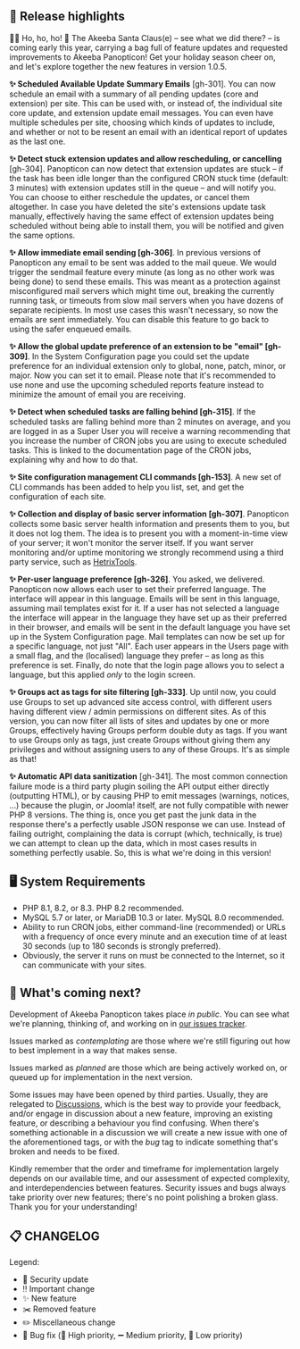 ## 🔎 Release highlights

🎅🏽 Ho, ho, ho! 🎄 The Akeeba Santa Claus(e) – see what we did there? – is coming early this year, carrying a bag full of feature updates and requested improvements to Akeeba Panopticon! Get your holiday season cheer on, and let's explore together the new features in version 1.0.5.

**✨ Scheduled Available Update Summary Emails** [gh-301]. You can now schedule an email with a summary of all pending updates (core and extension) per site. This can be used with, or instead of, the individual site core update, and extension update email messages. You can even have multiple schedules per site, choosing which kinds of updates to include, and whether or not to be resent an email with an identical report of updates as the last one.

**✨ Detect stuck extension updates and allow rescheduling, or cancelling** [gh-304]. Panopticon can now detect that extension updates are stuck – if the task has been idle longer than the configured CRON stuck time (default: 3 minutes) with extension updates still in the queue – and will notify you. You can choose to either reschedule the updates, or cancel them altogether. In case you have deleted the site's extensions update task manually, effectively having the same effect of extension updates being scheduled without being able to install them, you will be notified and given the same options.

**✨ Allow immediate email sending [gh-306]**. In previous versions of Panopticon any email to be sent was added to the mail queue. We would trigger the sendmail feature every minute (as long as no other work was being done) to send these emails. This was meant as a protection against misconfigured mail servers which might time out, breaking the currently running task, or timeouts from slow mail servers when you have dozens of separate recipients. In most use cases this wasn't necessary, so now the emails are sent immediately. You can disable this feature to go back to using the safer enqueued emails.

**✨ Allow the global update preference of an extension to be "email" [gh-309]**. In the System Configuration page you could set the update preference for an individual extension only to global, none, patch, minor, or major. Now you can set it to email. Please note that it's recommended to use none and use the upcoming scheduled reports feature instead to minimize the amount of email you are receiving.

**✨ Detect when scheduled tasks are falling behind [gh-315]**. If the scheduled tasks are falling behind more than 2 minutes on average, and you are logged in as a Super User you will receive a warning recommending that you increase the number of CRON jobs you are using to execute scheduled tasks. This is linked to the documentation page of the CRON jobs, explaining why and how to do that.

**✨ Site configuration management CLI commands [gh-153]**. A new set of CLI commands has been added to help you list, set, and get the configuration of each site.

**✨ Collection and display of basic server information [gh-307]**. Panopticon collects some basic server health information and presents them to you, but it does not log them. The idea is to present you with a moment-in-time view of your server; it won't monitor the server itself. If you want server monitoring and/or uptime monitoring we strongly recommend using a third party service, such as [HetrixTools](https://hetrixtools.com/). 

**✨ Per-user language preference [gh-326]**. You asked, we delivered. Panopticon now allows each user to set their preferred language. The interface will appear in this language. Emails will be sent in this language, assuming mail templates exist for it. If a user has not selected a language the interface will appear in the language they have set up as their preferred in their browser, and emails will be sent in the default language you have set up in the System Configuration page. Mail templates can now be set up for a specific language, not just "All". Each user appears in the Users page with a small flag, and the (localised) language they prefer – as long as this preference is set. Finally, do note that the login page allows you to select a language, but this applied _only_ to the login screen.

**✨ Groups act as tags for site filtering [gh-333]**. Up until now, you could use Groups to set up advanced site access control, with different users having different view / admin permissions on different sites. As of this version, you can now filter all lists of sites and updates by one or more Groups, effectively having Groups perform double duty as tags. If you want to use Groups only as tags, just create Groups without giving them any privileges and without assigning users to any of these Groups. It's as simple as that!

**✨ Automatic API data sanitization** [gh-341]. The most common connection failure mode is a third party plugin soiling the API output either directly (outputting HTML), or by causing PHP to emit messages (warnings, notices, …) because the plugin, or Joomla! itself, are not fully compatible with newer PHP 8 versions. The thing is, once you get past the junk data in the response there's a perfectly usable JSON response we can use. Instead of failing outright, complaining the data is corrupt (which, technically, is true) we can attempt to clean up the data, which in most cases results in something perfectly usable. So, this is what we're doing in this version!

## 🖥️ System Requirements

* PHP 8.1, 8.2, or 8.3. PHP 8.2 recommended.
* MySQL 5.7 or later, or MariaDB 10.3 or later. MySQL 8.0 recommended.
* Ability to run CRON jobs, either command-line (recommended) or URLs with a frequency of once every minute and an execution time of at least 30 seconds (up to 180 seconds is strongly preferred). 
* Obviously, the server it runs on must be connected to the Internet, so it can communicate with your sites.

## 🔮 What's coming next?

Development of Akeeba Panopticon takes place _in public_. You can see what we're planning, thinking of, and working on in [our issues tracker](https://github.com/akeeba/panopticon/issues).

Issues marked as _contemplating_ are those where we're still figuring out how to best implement in a way that makes sense.

Issues marked as _planned_ are those which are being actively worked on, or queued up for implementation in the next version.

Some issues may have been opened by third parties. Usually, they are relegated to [Discussions](https://github.com/akeeba/panopticon/discussions), which is the best way to provide your feedback, and/or engage in discussion about a new feature, improving an existing feature, or describing a behaviour you find confusing. When there's something actionable in a discussion we will create a new issue with one of the aforementioned tags, or with the _bug_ tag to indicate something that's broken and needs to be fixed.

Kindly remember that the order and timeframe for implementation largely depends on our available time, and our assessment of expected complexity, and interdependencies between features. Security issues and bugs always take priority over new features; there's no point polishing a broken glass. Thank you for your understanding!

## 📋 CHANGELOG

[//]: # (TODO)

Legend:
* 🚨 Security update
* ‼️ Important change
* ✨ New feature
* ✂️ Removed feature
* ✏️ Miscellaneous change
* 🐞 Bug fix (🔺 High priority, ➖ Medium priority, 🔻 Low priority)
